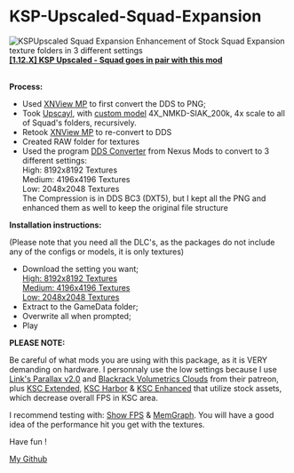 # KSP-Upscaled-Squad-Expansion
<img src="https://i.postimg.cc/BnfD8wmq/KSP-Upscaled-Squad-Expansion.png" alt="KSPUpscaled Squad Expansion" />
Enhancement of Stock Squad Expansion texture folders in 3 different settings<br>
<b><a href="https://github.com/Lucke001/KSP-Upscaled-Squad">[1.12.X] KSP Upscaled - Squad goes in pair with this mod</a></b>
<br>
<br>


<b>Process:</b>

- Used <a href="https://www.xnview.com/en/">XNView MP</a> to first convert the DDS to PNG;
- Took <a href="https://upscayl.org/">Upscayl</a>, with <a href="https://github.com/upscayl/custom-models">custom model</a> 4X_NMKD-SIAK_200k, 4x scale to all of Squad's folders, recursively.
- Retook <a href="https://www.xnview.com/en/">XNView MP</a> to re-convert to DDS
- Created RAW folder for textures
- Used the program <a href="https://www.nexusmods.com/skyrimspecialedition/mods/111378">DDS Converter</a> from Nexus Mods to convert to 3 different settings:<br>
    High:    8192x8192 Textures<br>
    Medium:  4196x4196 Textures<br>
    Low:     2048x2048 Textures<br>
  The Compression is in DDS BC3 (DXT5), but I kept all the PNG and enhanced them as well to keep the original file structure


<b>Installation instructions:</b>

(Please note that you need all the DLC's, as the packages do not include any of the configs or models, it is only textures)

- Download the setting you want;<br>
  <a href="https://drive.google.com/file/d/1ME4asL_Jptoj192ZB3hUJ7P0mBQ8r_3N/view?usp=sharing">High:    8192x8192 Textures</a><br>
  <a href="https://drive.google.com/file/d/1eDKZNUYjkKFYjE2K6aYdowcFHOCxYs2Y/view?usp=sharing">Medium:  4196x4196 Textures</a><br>
  <a href="https://drive.google.com/file/d/1j482O519psUhhjJECwV1cXBsGSpOBjsq/view?usp=sharing">Low:     2048x2048 Textures</a><br>
- Extract to the GameData folder;
- Overwrite all when prompted;
- Play


<b>PLEASE NOTE:</b>

Be careful of what mods you are using with this package, as it is VERY demanding on hardware. I personnaly use the low settings because I use <a href="https://www.patreon.com/linx_/posts">Link's Parallax v2.0</a> and <a href="https://www.patreon.com/blackrack/posts">Blackrack Volumetrics Clouds</a> from their patreon, plus <a href="https://github.com/JadeOfMaar/KSC_Extended">KSC Extended</a>, <a href="https://spacedock.info/mod/2306/KSC Harbor">KSC Harbor</a> & <a href="https://spacedock.info/mod/3654/KSC Enhanced">KSC Enhanced</a> that utilize stock assets, which decrease overall FPS in KSC area.

I recommend testing with: <a href="https://github.com/linuxgurugamer/ShowFPS">Show FPS</a> & <a href="https://github.com/linuxgurugamer/MemGraph">MemGraph</a>. You will have a good idea of the performance hit you get with the textures.

Have fun !

<a href="https://github.com/Lucke001">My Github</a>
